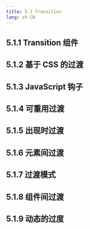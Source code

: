 ```yaml
---
title: 5.1 Transition
lang: zh-CN
---
```


## 5.1.1 Transition 组件

## 5.1.2 基于 CSS 的过渡

## 5.1.3 JavaScript 钩子

## 5.1.4 可重用过渡

## 5.1.5 出现时过渡

## 5.1.6 元素间过渡

## 5.1.7 过渡模式

## 5.1.8 组件间过渡

## 5.1.9 动态的过度
